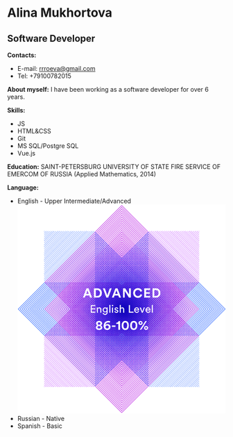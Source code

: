# Alina Mukhortova

## Software Developer

**Contacts:**
* E-mail: rrroeva@gmail.com
* Tel: +79100782015

**About myself:**
I have been working as a software developer for over 6 years.

**Skills:**
* JS
* HTML&CSS
* Git
* MS SQL/Postgre SQL
* Vue.js

**Education:**
SAINT-PETERSBURG UNIVERSITY OF STATE FIRE SERVICE OF EMERCOM OF RUSSIA (Applied Mathematics, 2014)

**Language:**
* English - Upper Intermediate/Advanced
![](unnamed.png)
* Russian - Native
* Spanish - Basic